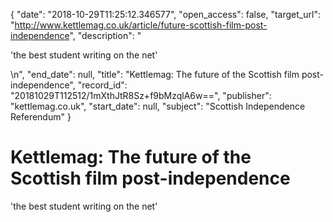 {
  "date": "2018-10-29T11:25:12.346577", 
  "open_access": false, 
  "target_url": "http://www.kettlemag.co.uk/article/future-scottish-film-post-independence", 
  "description": "<p>'the best student writing on the net'</p>\n", 
  "end_date": null, 
  "title": "Kettlemag: The future of the Scottish film post-independence", 
  "record_id": "20181029T112512/1mXthJtR8Sz+f9bMzqlA6w==", 
  "publisher": "kettlemag.co.uk", 
  "start_date": null, 
  "subject": "Scottish Independence Referendum"
}

# Kettlemag: The future of the Scottish film post-independence

<p>'the best student writing on the net'</p>
